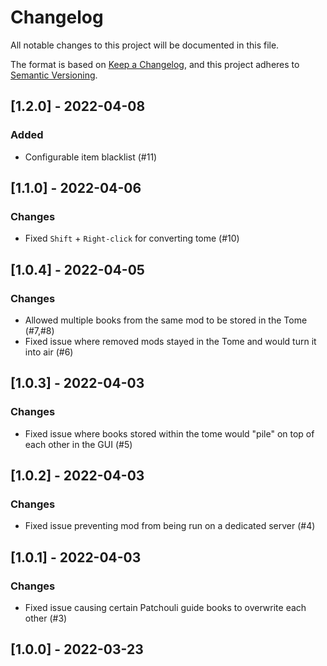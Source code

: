 # Changelog
All notable changes to this project will be documented in this file.

The format is based on [Keep a Changelog](https://keepachangelog.com/en/1.0.0/),
and this project adheres to [Semantic Versioning](https://semver.org/spec/v2.0.0.html).

## [1.2.0] - 2022-04-08
### Added
- Configurable item blacklist (#11)

## [1.1.0] - 2022-04-06
### Changes
- Fixed `Shift` + `Right-click` for converting tome (#10)

## [1.0.4] - 2022-04-05
### Changes
- Allowed multiple books from the same mod to be stored in the Tome (#7,#8)
- Fixed issue where removed mods stayed in the Tome and would turn it into air (#6)

## [1.0.3] - 2022-04-03
### Changes
- Fixed issue where books stored within the tome would "pile" on top of each other in the GUI (#5)

## [1.0.2] - 2022-04-03
### Changes
- Fixed issue preventing mod from being run on a dedicated server (#4)

## [1.0.1] - 2022-04-03
### Changes
- Fixed issue causing certain Patchouli guide books to overwrite each other (#3)

## [1.0.0] - 2022-03-23